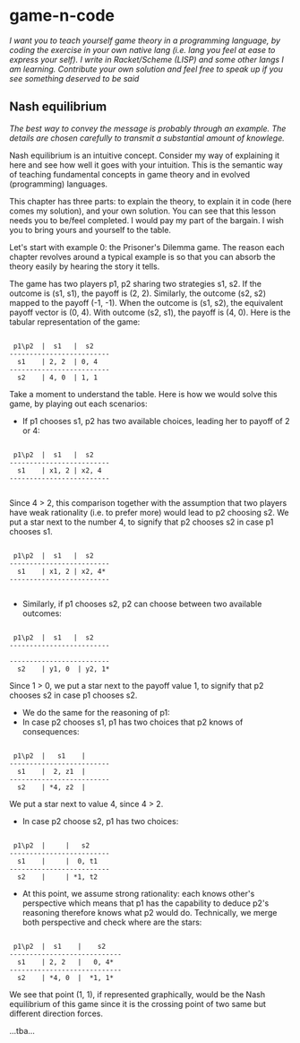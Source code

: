 # game-n-code
*I want you to teach yourself game theory in a programming language, by coding the exercise in your own native lang (i.e. lang you feel at ease to express your self). I write in Racket/Scheme (LISP) and some other langs I am learning. Contribute your own solution and feel free to speak up if you see something deserved to be said*

## Nash equilibrium
*The best way to convey the message is probably through an example. The details are chosen carefully to transmit a substantial amount of knowlege.*

Nash equilibrium is an intuitive concept. Consider my way of explaining it here and see how well it goes with your intuition. This is the semantic way of teaching fundamental concepts in game theory and in evolved (programming) languages.

This chapter has three parts: to explain the theory, to explain it in code (here comes my solution), and your own solution. You can see that this lesson needs you to be/feel completed. I would pay my part of the bargain. I wish you to bring yours and yourself to the table.

Let's start with example 0: the Prisoner's Dilemma game. The reason each chapter revolves around a typical example is so that you can absorb the theory easily by hearing the story it tells.

The game has two players p1, p2 sharing two strategies s1, s2. If the outcome is (s1, s1), the payoff is (2, 2). Similarly, the outcome (s2, s2) mapped to the payoff (-1, -1). When the outcome is (s1, s2), the equivalent payoff vector is (0, 4). With outcome (s2, s1), the payoff is (4, 0). Here is the tabular representation of the game:

```

 p1\p2  |  s1   |  s2
-------------------------
  s1    | 2, 2  | 0, 4
-------------------------
  s2    | 4, 0  | 1, 1
```
Take a moment to understand the table. Here is how we would solve this game, by playing out each scenarios:

- If p1 chooses s1, p2 has two available choices, leading her to payoff of 2 or 4:

```

 p1\p2  |  s1   |  s2
-------------------------
  s1    | x1, 2 | x2, 4
-------------------------
  
```
Since 4 > 2, this comparison together with the assumption that two players have weak rationality (i.e. to prefer more) would lead to p2 choosing s2. We put a star next to the number 4, to signify that p2 chooses s2 in case p1 chooses s1.

```

 p1\p2  |  s1   |  s2
-------------------------
  s1    | x1, 2 | x2, 4*
-------------------------
  
```

- Similarly, if p1 chooses s2, p2 can choose between two available outcomes:
```

 p1\p2  |  s1   |  s2
-------------------------
  
-------------------------
  s2    | y1, 0  | y2, 1*
```

Since 1 > 0, we put a star next to the payoff value 1, to signify that p2 chooses s2 in case p1 chooses s2.

- We do the same for the reasoning of p1:
- In case p2 chooses s1, p1 has two choices that p2 knows of consequences:

```

 p1\p2  |   s1    |  
-------------------------
  s1    |  2, z1  | 
-------------------------
  s2    | *4, z2  | 
```

We put a star next to value 4, since 4 > 2.

- In case p2 choose s2, p1 has two choices:


```

 p1\p2  |     |   s2
-------------------------
  s1    |     |  0, t1
-------------------------
  s2    |     | *1, t2
```

- At this point, we assume strong rationality: each knows other's perspective which means that p1 has the capability to deduce p2's reasoning therefore knows what p2 would do. Technically, we merge both perspective and check where are the stars:
```

 p1\p2  |  s1    |    s2
----------------------------
  s1    | 2, 2   |   0, 4*
----------------------------
  s2    | *4, 0  |  *1, 1*
```

We see that point (1, 1), if represented graphically, would be the Nash equilibrium of this game since it is the crossing point of two same but different direction forces.


...tba...

